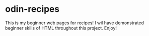 # odin-recipes
This is my beginner web pages for recipes! I wil have demonstrated beginner skills of HTML throughout this project. Enjoy!
